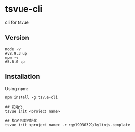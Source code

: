 # tsvue-cli
cli for tsvue

## Version
```shell
node -v
#v8.9.3 up
npm -v
#5.6.0 up
```

## Installation

Using npm:

```shell
npm install -g tsvue-cli

## 初始化
tsvue init <project name>

## 指定仓库初始化
tsvue init <project name> -r rgy19930329/kylinjs-template
```